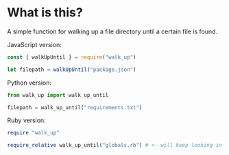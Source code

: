 # What is this?

A simple function for walking up a file directory until a certain file is found.

JavaScript version:

```js
const { walkUpUntil } = require("walk_up")

let filepath = walkUpUntil("package.json")
```

Python version:

```python
from walk_up import walk_up_until

filepath = walk_up_until("requirements.txt")
```

Ruby version:
```ruby
require "walk_up"

require_relative walk_up_until("globals.rb") # <- will keep looking in parent directories for a "globals.rb" file
```